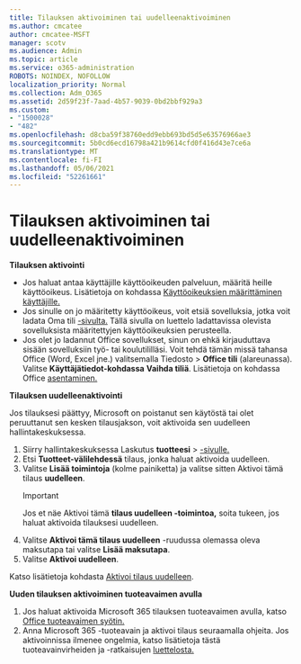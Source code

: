 ```yaml
---
title: Tilauksen aktivoiminen tai uudelleenaktivoiminen
ms.author: cmcatee
author: cmcatee-MSFT
manager: scotv
ms.audience: Admin
ms.topic: article
ms.service: o365-administration
ROBOTS: NOINDEX, NOFOLLOW
localization_priority: Normal
ms.collection: Adm_O365
ms.assetid: 2d59f23f-7aad-4b57-9039-0bd2bbf929a3
ms.custom:
- "1500028"
- "482"
ms.openlocfilehash: d8cba59f38760edd9ebb693bd5d5e63576966ae3
ms.sourcegitcommit: 5b0cd6ecd16798a421b9614cfd0f416d43e7ce6a
ms.translationtype: MT
ms.contentlocale: fi-FI
ms.lasthandoff: 05/06/2021
ms.locfileid: "52261661"
---
```

# <a name="activate-or-reactivate-a-subscription"></a>Tilauksen aktivoiminen tai uudelleenaktivoiminen

**Tilauksen aktivointi**

- Jos haluat antaa käyttäjille käyttöoikeuden palveluun, määritä heille käyttöoikeus. Lisätietoja on kohdassa [Käyttöoikeuksien määrittäminen käyttäjille.](https://docs.microsoft.com/microsoft-365/admin/manage/assign-licenses-to-users)
- Jos sinulle on jo määritetty käyttöoikeus, voit etsiä sovelluksia, jotka voit ladata Oma tili [-sivulta.](https://portal.office.com/account/#installs) Tällä sivulla on luettelo ladattavissa olevista sovelluksista määritettyjen käyttöoikeuksien perusteella.
- Jos olet jo ladannut Office sovellukset, sinun on ehkä kirjauduttava sisään sovelluksiin työ- tai koulutililläsi. Voit tehdä tämän missä tahansa Office (Word, Excel jne.) valitsemalla Tiedosto   >  **Office tili** (alareunassa). Valitse **Käyttäjätiedot-kohdassa** **Vaihda tiliä**. Lisätietoja on kohdassa Office [asentaminen.](https://docs.microsoft.com/microsoft-365/admin/setup/install-applications)

**Tilauksen uudelleenaktivointi**

Jos tilauksesi päättyy, Microsoft on poistanut sen käytöstä tai olet peruuttanut sen kesken tilausjakson, voit aktivoida sen uudelleen hallintakeskuksessa.
  
1. Siirry hallintakeskuksessa Laskutus **tuotteesi**  >  [-sivulle.](https://go.microsoft.com/fwlink/p/?linkid=842054)
2. Etsi **Tuotteet-välilehdessä** tilaus, jonka haluat aktivoida uudelleen.
3. Valitse **Lisää toimintoja** (kolme painiketta) ja valitse sitten Aktivoi tämä tilaus **uudelleen**.
    > [!IMPORTANT]
    > Jos et näe Aktivoi tämä **tilaus uudelleen -toimintoa,** soita tukeen, jos haluat aktivoida tilauksesi uudelleen. [](/microsoft-365/admin/contact-support-for-business-products)
4. Valitse **Aktivoi tämä tilaus uudelleen** -ruudussa olemassa oleva maksutapa tai valitse **Lisää maksutapa**.
5. Valitse **Aktivoi uudelleen**.

Katso lisätietoja kohdasta [Aktivoi tilaus uudelleen](https://docs.microsoft.com/microsoft-365/commerce/subscriptions/reactivate-your-subscription).

**Uuden tilauksen aktivoiminen tuoteavaimen avulla**

1. Jos haluat aktivoida Microsoft 365 tilauksen tuoteavaimen avulla, katso [Office tuoteavaimen syötin.](https://support.office.com/article/where-to-enter-your-office-product-key-0a82e5ae-739e-4b92-a6f4-2ec780c185db)
2. Anna Microsoft 365 -tuoteavain ja aktivoi tilaus seuraamalla ohjeita. Jos aktivoinnissa ilmenee ongelmia, katso lisätietoja tästä tuoteavainvirheiden ja -ratkaisujen [luettelosta.](https://docs.microsoft.com/microsoft-365/commerce/product-key-errors-and-solutions)